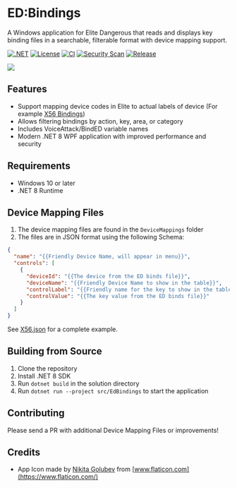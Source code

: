 # ED:Bindings

A Windows application for Elite Dangerous that reads and displays key binding files in a searchable, filterable format with device mapping support.

[![.NET](https://img.shields.io/badge/.NET-8.0-blue)](https://dotnet.microsoft.com/download/dotnet/8.0)
[![License](https://img.shields.io/badge/license-MIT-green.svg)](LICENSE)
[![CI](https://github.com/gOOvER/EdBindings/actions/workflows/ci.yml/badge.svg)](https://github.com/gOOvER/EdBindings/actions/workflows/ci.yml)
[![Security Scan](https://github.com/gOOvER/EdBindings/actions/workflows/security.yml/badge.svg)](https://github.com/gOOvER/EdBindings/actions/workflows/security.yml)
[![Release](https://github.com/gOOvER/EdBindings/actions/workflows/release.yml/badge.svg)](https://github.com/gOOvER/EdBindings/actions/workflows/release.yml)

<img src="https://raw.githubusercontent.com/ghorsey/EdBindings/main/assets/edbindings.screenshot.gif">

## Features

* Support mapping device codes in Elite to actual labels of device (For example [X56 Bindings](https://www.edrefcard.info/device/SaitekX56))
* Allows filtering bindings by action, key, area, or category
* Includes VoiceAttack/BindED variable names
* Modern .NET 8 WPF application with improved performance and security

## Requirements

* Windows 10 or later
* .NET 8 Runtime

## Device Mapping Files

1. The device mapping files are found in the `DeviceMappings` folder
2. The files are in JSON format using the following Schema:

```json
{
  "name": "{{Friendly Device Name, will appear in menu}}", 
  "controls": [
    {
      "deviceId": "{{The device from the ED binds file}}",
      "deviceName": "{{Friendly Device Name to show in the table}}",
      "controlLabel": "{{Friendly name for the key to show in the table}}",
      "controlValue": "{{The key value from the ED binds file}}"
    }
  ]
}
```

See [X56.json](https://github.com/gOOvER/EdBindings/blob/main/src/EdBindings/DeviceMappings/X56.json) for a complete example.

## Building from Source

1. Clone the repository
2. Install .NET 8 SDK
3. Run `dotnet build` in the solution directory
4. Run `dotnet run --project src/EdBindings` to start the application

## Contributing

Please send a PR with additional Device Mapping Files or improvements!

## Credits

* App Icon made by [Nikita Golubev](https://www.flaticon.com/authors/nikita-golubev) from [www.flaticon.com](https://www.flaticon.com/)
